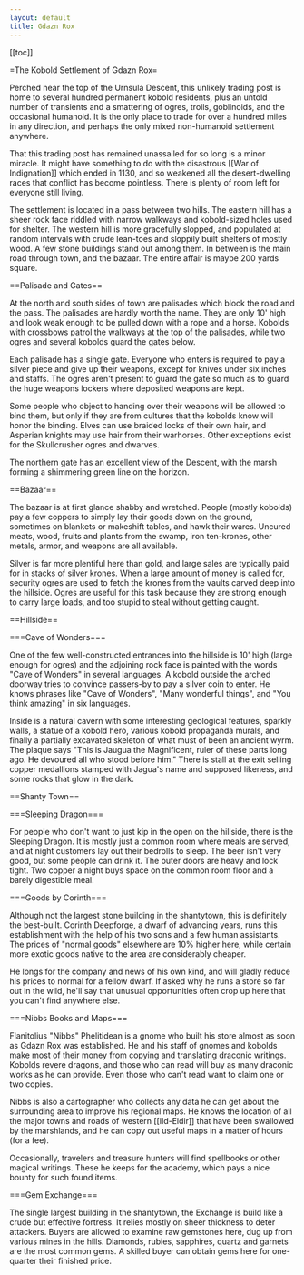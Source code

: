 ```yaml
---
layout: default
title: Gdazn Rox
---
```


[[toc]]

=The Kobold Settlement of Gdazn Rox=

Perched near the top of the Urnsula Descent, this unlikely trading post is home to several hundred permanent kobold residents, plus an untold number of transients and a smattering of ogres, trolls, goblinoids, and the occasional humanoid.  It is the only place to trade for over a hundred miles in any direction, and perhaps the only mixed non-humanoid settlement anywhere.

That this trading post has remained unassailed for so long is a minor miracle.  It might have something to do with the disastrous [[War of Indignation]] which ended in 1130, and so weakened all the desert-dwelling races that conflict has become pointless.  There is plenty of room left for everyone still living.

The settlement is located in a pass between two hills.  The eastern hill has a sheer rock face riddled with narrow walkways and kobold-sized holes used for shelter.  The western hill is more gracefully slopped, and populated at random intervals with crude lean-toes and sloppily built shelters of mostly wood.  A few stone buildings stand out among them.  In between is the main road through town, and the bazaar.  The entire affair is maybe 200 yards square.

==Palisade and Gates==

At the north and south sides of town are palisades which block the road and the pass.  The palisades are hardly worth the name.  They are only 10' high and look weak enough to be pulled down with a rope and a horse.  Kobolds with crossbows patrol the walkways at the top of the palisades, while two ogres and several kobolds guard the gates below.

Each palisade has a single gate.  Everyone who enters is required to pay a silver piece and give up their weapons, except for knives under six inches and staffs.  The ogres aren't present to guard the gate so much as to guard the huge weapons lockers where deposited weapons are kept.  

Some people who object to handing over their weapons will be allowed to bind them, but only if they are from cultures that the kobolds know will honor the binding.  Elves can use braided locks of their own hair, and Asperian knights may use hair from their warhorses.  Other exceptions exist for the Skullcrusher ogres and dwarves.

The northern gate has an excellent view of the Descent, with the marsh forming a shimmering green line on the horizon.

==Bazaar==

The bazaar is at first glance shabby and wretched.  People (mostly kobolds) pay a few coppers to simply lay their goods down on the ground, sometimes on blankets or makeshift tables, and hawk their wares.  Uncured meats, wood, fruits and plants from the swamp, iron ten-krones, other metals, armor, and weapons are all available.  

Silver is far more plentiful here than gold, and large sales are typically paid for in stacks of silver krones.  When a large amount of money is called for, security ogres are used to fetch the krones from the vaults carved deep into the hillside.  Ogres are useful for this task because they are strong enough to carry large loads, and too stupid to steal without getting caught.

==Hillside==

===Cave of Wonders===

One of the few well-constructed entrances into the hillside is 10' high (large enough for ogres) and the adjoining rock face is painted with the words "Cave of Wonders" in several languages.  A kobold outside the arched doorway tries to convince passers-by to pay a silver coin to enter.  He knows phrases like "Cave of Wonders", "Many wonderful things", and "You think amazing" in six languages.  

Inside is a natural cavern with some interesting geological features, sparkly walls, a statue of a kobold hero, various kobold propaganda murals, and finally a partially excavated skeleton of what must of been an ancient wyrm. The plaque says "This is Jaugua the Magnificent, ruler of these parts long ago. He devoured all who stood before him." There is stall at the exit selling copper medallions stamped with Jagua's name and supposed likeness, and some rocks that glow in the dark.

==Shanty Town==

===Sleeping Dragon===

For people who don't want to just kip in the open on the hillside, there is the Sleeping Dragon.  It is mostly just a common room where meals are served, and at night customers lay out their bedrolls to sleep.  The beer isn't very good, but some people can drink it.  The outer doors are heavy and lock tight.  Two copper a night buys space on the common room floor and a barely digestible meal.  

===Goods by Corinth===

Although not the largest stone building in the shantytown, this is definitely the best-built.  Corinth Deepforge, a dwarf of advancing years, runs this establishment with the help of his two sons and a few human assistants.  The prices of "normal goods" elsewhere are 10% higher here, while certain more exotic goods native to the area are considerably cheaper.  

He longs for the company and news of his own kind, and will gladly reduce his prices to normal for a fellow dwarf.  If asked why he runs a store so far out in the wild, he'll say that unusual opportunities often crop up here that you can't find anywhere else.

===Nibbs Books and Maps===

Flanitolius "Nibbs" Phelitidean is a gnome who built his store almost as soon as Gdazn Rox was established.  He and his staff of gnomes and kobolds make most of their money from copying and translating draconic writings.  Kobolds revere dragons, and those who can read will buy as many draconic works as he can provide.  Even those who can't read want to claim one or two copies.

Nibbs is also a cartographer who collects any data he can get about the surrounding area to improve his regional maps.  He knows the location of all the major towns and roads of western [[Ild-Eldir]] that have been swallowed by the marshlands, and he can copy out useful maps in a matter of hours (for a fee).

Occasionally, travelers and treasure hunters will find spellbooks or other magical writings.  These he keeps for the academy, which pays a nice bounty for such found items.

===Gem Exchange===

The single largest building in the shantytown, the Exchange is build like a crude but effective fortress.  It relies mostly on sheer thickness to deter attackers.  Buyers are allowed to examine raw gemstones here, dug up from various mines in the hills.  Diamonds, rubies, sapphires, quartz and garnets are the most common gems.  A skilled buyer can obtain gems here for one-quarter their finished price.

